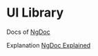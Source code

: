 # UI Library

Docs of 
[NgDoc](https://ng-doc.com/)

Explanation
[NgDoc Explained](https://medium.com/@askoropad/ngdoc-documentation-for-angular-projects-3f6ea8fc22b0)
